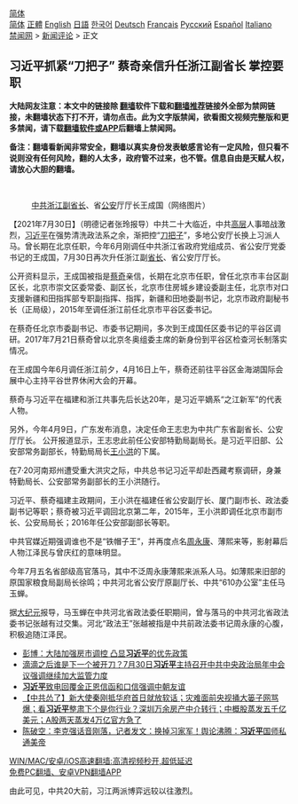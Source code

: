  <!-- 面包屑导航 --> <div class="breadcrumb"><!-- GTranslate: https://gtranslate.io/ -->  <div class="switcher notranslate">  <div class="selected">  <a href="#" onclick="return false;"> 简体</a>  </div>  <div class="option">  <a href="https://www.bannedbook.org" onclick="doGTranslate('zh-CN|zh-CN');jQuery('div.switcher div.selected a').html(jQuery(this).html());return false;" title="简体中文" class="nturl selected"> 简体</a>  <a href="https://www.bannedbook.org/zh-tw/" onclick="doGTranslate('zh-CN|zh-TW');jQuery('div.switcher div.selected a').html(jQuery(this).html());return false;" title="繁體中文" class="nturl"> 正體</a>  <a href="https://www.bannedbook.org/en/" onclick="doGTranslate('zh-CN|en');jQuery('div.switcher div.selected a').html(jQuery(this).html());return false;" title="English" class="nturl"> English</a>  <a href="https://www.bannedbook.org/ja/" onclick="doGTranslate('zh-CN|ja');jQuery('div.switcher div.selected a').html(jQuery(this).html());return false;" title="日本語" class="nturl"> 日語</a>  <a href="https://www.bannedbook.org/ko/" onclick="doGTranslate('zh-CN|ko');jQuery('div.switcher div.selected a').html(jQuery(this).html());return false;" title="한국어" class="nturl"> 한국어</a>  <a href="https://www.bannedbook.org/de/" onclick="doGTranslate('zh-CN|de');jQuery('div.switcher div.selected a').html(jQuery(this).html());return false;" title="Deutsch" class="nturl"> Deutsch</a>  <a href="https://www.bannedbook.org/fr/" onclick="doGTranslate('zh-CN|fr');jQuery('div.switcher div.selected a').html(jQuery(this).html());return false;" title="Français" class="nturl"> Français</a>  <a href="https://www.bannedbook.org/ru/" onclick="doGTranslate('zh-CN|ru');jQuery('div.switcher div.selected a').html(jQuery(this).html());return false;" title="Русский" class="nturl"> Русский</a>  <a href="https://www.bannedbook.org/es/" onclick="doGTranslate('zh-CN|es');jQuery('div.switcher div.selected a').html(jQuery(this).html());return false;" title="Español" class="nturl"> Español</a>  <a href="https://www.bannedbook.org/it/" onclick="doGTranslate('zh-CN|it');jQuery('div.switcher div.selected a').html(jQuery(this).html());return false;" title="Italiano" class="nturl"> Italiano</a>  </div>  </div>      <div class='breadcrumb-sub'><!-- Breadcrumb NavXT 6.3.0 --> <a href="https://www.bannedbook.org/" class="home">禁闻网</a> &gt; <a href="https://www.bannedbook.org/bnews/comments/" class="category">新闻评论</a> &gt; 正文</div></div><h2>习近平抓紧“刀把子” 蔡奇亲信升任浙江副省长 掌控要职</h2> <p class="notice"><b>大陆网友注意：本文中的链接除 <a href="https://github.com/bannedbook/fanqiang" >翻墙</a>软件下载和<a href="https://github.com/killgcd/justmysocks/blob/master/README.md">翻墙推荐</a>链接外全部为禁网链接，未翻墙状态下打不开，请勿点击。此为文字版禁闻，欲看图文视频完整版和更多禁闻，请下载<a href="https://github.com/bannedbook/fanqiang">翻墙软件或APP</a>后翻墙上禁闻网。</p><p>备注：翻墙看新闻非常安全，翻墙以真实身份发表敏感言论有一定风险，但只看不说则没有任何风险，翻的人太多，政府管不过来，也不管。信息自由是天赋人权，请放心大胆的翻墙。</b></p>  <div class="entry"> <br /> <figure><a href="https://i0.wp.com/upload-images-bucket-v64rleca837do.s3.eu-west-1.amazonaws.com/wp-content/uploads/2021/07/30211348/Screen-Shot-2021-07-30-at-17.09.52.png?fit=1164%2C876&#038;ssl=1" data-caption="中共浙江副省长、省公安厅厅长王成国（网络图片）"></a><figcaption class="wp-caption-text"><a href="https://www.bannedbook.org/bnews/tag/%e4%b8%ad%e5%85%b1/" class="st_tag internal_tag" rel="tag" title="标签 中共 下的日志">中共</a><a href="https://www.bannedbook.org/bnews/tag/%e6%b5%99%e6%b1%9f/" class="st_tag internal_tag" rel="tag" title="标签 浙江 下的日志">浙江</a><a href="https://www.bannedbook.org/bnews/tag/%e5%89%af%e7%9c%81%e9%95%bf/" class="st_tag internal_tag" rel="tag" title="标签 副省长 下的日志">副省长</a>、省<a href="https://www.bannedbook.org/bnews/tag/%e5%85%ac%e5%ae%89/" class="st_tag internal_tag" rel="tag" title="标签 公安 下的日志">公安</a>厅厅长王成国（网络图片）</figcaption></figure> <p>【2021年7月30日】（明德记者张玲报导）中共二十大临近，中共<span class='wp_keywordlink_affiliate'><a href="https://www.bannedbook.org/bnews/ccpdope/" title="中共高层内幕" target="_blank">高层</a></span>人事暗战激烈，<a href="https://www.bannedbook.org/bnews/tag/%e4%b9%a0%e8%bf%91%e5%b9%b3/" class="st_tag internal_tag" rel="tag" title="标签 习近平 下的日志">习近平</a>在强势清洗政法系之余，渐把控“<a href="https://www.bannedbook.org/bnews/tag/%e5%88%80%e6%8a%8a%e5%ad%90/" class="st_tag internal_tag" rel="tag" title="标签 刀把子 下的日志">刀把子</a>”，多地公安厅长换上习派人马。曾长期在北京任职，今年6月刚调任中共浙江省政府党组成员、省公安厅党委书记的王成国，7月30日再次升任浙江副<a href="https://www.bannedbook.org/bnews/tag/%E7%9C%81%E9%95%BF/" class="st_tag internal_tag" rel="tag" title="标签 省长 下的日志">省长</a>、省公安厅厅长。</p> <p>公开资料显示，王成国被指是<a href="https://www.bannedbook.org/bnews/tag/%e8%94%a1%e5%a5%87/" class="st_tag internal_tag" rel="tag" title="标签 蔡奇 下的日志">蔡奇</a>亲信，长期在北京市任职，曾任北京市丰台区副区长，北京市崇文区委常委、副区长，北京市住房城乡建设委副主任，北京市对口支援新疆和田指挥部专职副指挥、指挥，新疆和田地委副书记，北京市政府副秘书长（正局级），2015年至调任浙江前任北京市平谷区委书记。</p> <p>在蔡奇任北京市委副书记、市委书记期间，多次到王成国任区委书记的平谷区调研。2017年7月21日蔡奇曾以北京冬奥组委主席的新身份到平谷区检查河长制落实情况。</p>  <p>在王成国今年6月调任浙江前夕，4月16日上午，蔡奇还前往平谷区金海湖国际会展中心主持平谷世界休闲大会的开幕。</p> <p>蔡奇与习近平在福建和浙江共事先后长达20年，是习近平嫡系“之江新军”的代表人物。</p> <p>另外，今年4月9日，广东发布消息，决定任命王志忠为中共广东省副省长、公安厅厅长。 公开报道显示，王志忠此前任公安部特勤局副局长。是习近平旧部、公安部常务副部长，特勤局局长<a href="https://www.bannedbook.org/bnews/tag/%e7%8e%8b%e5%b0%8f%e6%b4%aa/" class="st_tag internal_tag" rel="tag" title="标签 王小洪 下的日志">王小洪</a>的下属。</p>  <p>在7·20河南郑州遭受重大洪灾之际，中共总书记习近平却赴西藏考察调研，身兼特勤局长、公安部常务副部长的王小洪随行。</p> <p>习近平、蔡奇福建主政期间，王小洪在福建任省公安副厅长、厦门副市长、政法委副书记等职；蔡奇被习近平调回北京第二年，2015年，王小洪即调任北京市副市长、公安局局长；2016年任公安部副部长等职。</p> <p>中共官媒近期强调谁也不是“铁帽子王”，并再度点名<span class='wp_keywordlink'><a href="https://www.bannedbook.org/forum2/topic2891.html" title="《周永康其人》《周永康传》" target="_blank">周永康</a></span>、薄熙来等，影射幕后人物江泽民与曾庆红的意味明显。</p>  <p>今年7月五名省部级高官落马，其中不泛周永康薄熙来派系人马。如薄熙来旧部的原国家粮食局副局长徐鸣；中共河北省公安厅原副厅长、中共“610办公室”主任马玉蝉。</p> <p>据<span class='wp_keywordlink_affiliate'><a href="http://www.epochtimes.com/" title="大纪元" target="_blank">大纪元</a></span>报导，马玉蝉在中共河北省政法委任职期间，曾与落马的中共河北省政法委书记张越有过交集。河北“政法王”张越被指是中共前政法委书记周永康的心腹，积极追随江泽民。</p> <ul class='op-related-articles' title='相关阅读'> <li><a href='https://www.bannedbook.org/bnews/finance/20210731/1597347.html' target='_blank'>彭博：大陆加强房市调控 凸显<b>习近平</b>的优先政策</a></li> <li><a href='https://www.bannedbook.org/bnews/bannedvideo/20210731/1597308.html' target='_blank'>滴滴之后谁是下一个被开刀？7月30日<b>习近平</b>主持召开中共中央政治局年中会议强调继续加大监管力度</a></li> <li><a href='https://www.bannedbook.org/bnews/baitai/20210730/1597161.html' target='_blank'><b>习近平</b>致电回覆金正恩信函和口信强调中朝友谊</a></li> <li><a href='https://www.bannedbook.org/bnews/bannedvideo/20210730/1597125.html' target='_blank'>【中共怂了】新大使秦刚抵华府首日就放软话；灾难面前央视捅大篓子网骂爆；看<b>习近平</b>整肃下个是你行业？深圳万余房产中介转行；中概股蒸发五千亿美元；A股两天蒸发4万亿官方急了</a></li> <li><a href='https://www.bannedbook.org/bnews/bannedvideo/20210730/1597103.html' target='_blank'>陈破空：李克强话音刚落，记者发文：换掉习家军！舆论沸腾：<b>习近平</b>国师私通美帝</a></li> </ul> <p class="texttj"> <a href="https://github.com/bannedbook/fanqiang/wiki/V2ray%E6%9C%BA%E5%9C%BA" target="_blank">WIN/MAC/安卓/iOS高速翻墙:高清视频秒开,超低延迟</a><br/> <a href="https://github.com/bannedbook/fanqiang/wiki/%E7%A6%81%E9%97%BB%E7%BD%91%E5%AE%89%E5%8D%93%E7%BF%BB%E5%A2%99%E6%96%B0%E9%97%BBAPP" target="_blank">免费PC翻墙、安卓VPN翻墙APP</a></p> <p>由此可见，中共20大前，习江两派博弈远较以往激烈。</p><a name='sharetosocial'></a>  <div style="margin-bottom:5px;padding-bottom:5px;clear:both"> <div id="archive-pix-1" class="banner-ads"> <!-- AuctionX Display platform tag START --> <div id="26318x728x90x621x_ADSLOT2" clicktrack="%%CLICK_URL_ESC%%"></div> <!-- AuctionX Display platform tag END --> </div> <div id="archive-pix-2" class="banner-ads"> <!-- AuctionX Display platform tag START --> <div id="26315x300x250x621x_ADSLOT2" clicktrack="%%CLICK_URL_ESC%%"></div> <!-- AuctionX Display platform tag END --> </div> </div>  <div id="archive-pix-1" class="banner-ads"> <!-- AuctionX Display platform tag START --> <div id="26318x728x90x621x_ADSLOT3" clicktrack="%%CLICK_URL_ESC%%"></div> <!-- AuctionX Display platform tag END --> </div> </div><!--END ENTRY--> 